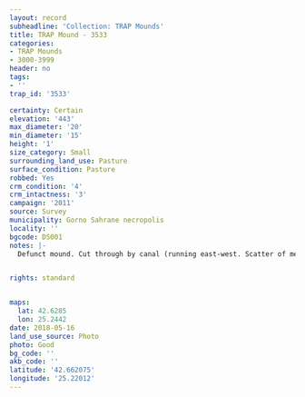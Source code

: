```yaml
---
layout: record
subheadline: 'Collection: TRAP Mounds'
title: TRAP Mound - 3533
categories:
- TRAP Mounds
- 3000-3999
header: no
tags:
- ''
trap_id: '3533'

certainty: Certain
elevation: '443'
max_diameter: '20'
min_diameter: '15'
height: '1'
size_category: Small
surrounding_land_use: Pasture
surface_condition: Pasture
robbed: Yes
crm_condition: '4'
crm_intactness: '3'
campaign: '2011'
source: Survey
municipality: Gorno Sahrane necropolis
locality: ''
bgcode: DS001
notes: |-
  Defunct mound. Cut through by canal (running east-west. Scatter of medium-sized stones.


rights: standard


maps:
  lat: 42.6285
  lon: 25.2442
date: 2018-05-16
land_use_source: Photo
photo: Good
bg_code: ''
akb_code: ''
latitude: '42.662075'
longitude: '25.22012'
---
```

